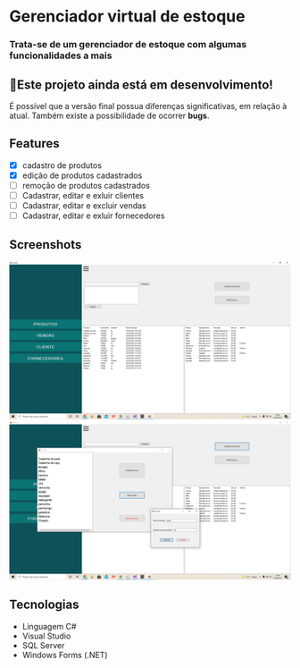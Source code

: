 # Gerenciador virtual de estoque
### Trata-se de um gerenciador de estoque com algumas funcionalidades a mais



## 🚩Este projeto ainda está em desenvolvimento!
É possível que a versão final possua diferenças significativas, em relação à atual. Também existe a possibilidade de ocorrer **bugs**. 

## Features
- [x] cadastro de produtos
- [x] edição de produtos cadastrados
- [ ] remoção de produtos cadastrados
- [ ] Cadastrar, editar e exluir clientes
- [ ] Cadastrar, editar e excluir vendas
- [ ] Cadastrar, editar e exluir fornecedores
## Screenshots
<img src="screenshots/Captura de Tela (29).png">
<img src="screenshots/Captura de Tela (31).png">

## Tecnologias
* Linguagem C#
* Visual Studio
* SQL Server
* Windows Forms (.NET)

